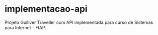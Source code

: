 # implementacao-api
Projeto Gulliver Traveller com API implementada para curso de Sistemas para Internet - FIAP.
